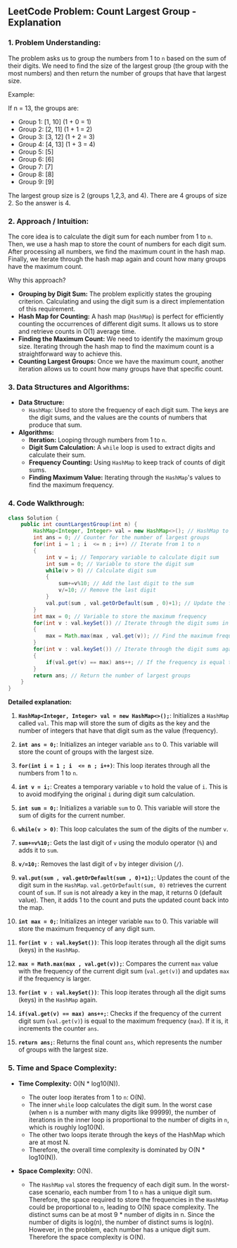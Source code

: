 ## LeetCode Problem: Count Largest Group - Explanation

### 1. Problem Understanding:

The problem asks us to group the numbers from 1 to `n` based on the sum of their digits. We need to find the size of the largest group (the group with the most numbers) and then return the number of groups that have that largest size.

Example:

If n = 13, the groups are:
- Group 1: [1, 10] (1 + 0 = 1)
- Group 2: [2, 11] (1 + 1 = 2)
- Group 3: [3, 12] (1 + 2 = 3)
- Group 4: [4, 13] (1 + 3 = 4)
- Group 5: [5]
- Group 6: [6]
- Group 7: [7]
- Group 8: [8]
- Group 9: [9]

The largest group size is 2 (groups 1,2,3, and 4). There are 4 groups of size 2. So the answer is 4.

### 2. Approach / Intuition:

The core idea is to calculate the digit sum for each number from 1 to `n`. Then, we use a hash map to store the count of numbers for each digit sum.  After processing all numbers, we find the maximum count in the hash map. Finally, we iterate through the hash map again and count how many groups have the maximum count.

Why this approach?

- **Grouping by Digit Sum:** The problem explicitly states the grouping criterion. Calculating and using the digit sum is a direct implementation of this requirement.
- **Hash Map for Counting:** A hash map (`HashMap`) is perfect for efficiently counting the occurrences of different digit sums. It allows us to store and retrieve counts in O(1) average time.
- **Finding the Maximum Count:** We need to identify the maximum group size.  Iterating through the hash map to find the maximum count is a straightforward way to achieve this.
- **Counting Largest Groups:** Once we have the maximum count, another iteration allows us to count how many groups have that specific count.

### 3. Data Structures and Algorithms:

- **Data Structure:**
    - `HashMap`: Used to store the frequency of each digit sum. The keys are the digit sums, and the values are the counts of numbers that produce that sum.
- **Algorithms:**
    - **Iteration:**  Looping through numbers from 1 to `n`.
    - **Digit Sum Calculation:**  A `while` loop is used to extract digits and calculate their sum.
    - **Frequency Counting:** Using `HashMap` to keep track of counts of digit sums.
    - **Finding Maximum Value:** Iterating through the `HashMap`'s values to find the maximum frequency.

### 4. Code Walkthrough:

```java
class Solution {
    public int countLargestGroup(int n) {
        HashMap<Integer, Integer> val = new HashMap<>(); // HashMap to store digit sum frequencies
        int ans = 0; // Counter for the number of largest groups
        for(int i = 1 ; i  <= n ; i++) // Iterate from 1 to n
        {
            int v = i; // Temporary variable to calculate digit sum
            int sum = 0; // Variable to store the digit sum
            while(v > 0) // Calculate digit sum
            {
                sum+=v%10; // Add the last digit to the sum
                v/=10; // Remove the last digit
            }
            val.put(sum , val.getOrDefault(sum , 0)+1); // Update the frequency of the digit sum in the HashMap
        }
        int max = 0; // Variable to store the maximum frequency
        for(int v : val.keySet()) // Iterate through the digit sums in the HashMap
        {
            max = Math.max(max , val.get(v)); // Find the maximum frequency
        }
        for(int v : val.keySet()) // Iterate through the digit sums again
        {
            if(val.get(v) == max) ans++; // If the frequency is equal to the maximum, increment the counter
        }
        return ans; // Return the number of largest groups
    }
}
```

**Detailed explanation:**

1.  **`HashMap<Integer, Integer> val = new HashMap<>();`**:  Initializes a `HashMap` called `val`.  This map will store the sum of digits as the key and the number of integers that have that digit sum as the value (frequency).

2.  **`int ans = 0;`**:  Initializes an integer variable `ans` to 0. This variable will store the count of groups with the largest size.

3.  **`for(int i = 1 ; i  <= n ; i++)`**:  This loop iterates through all the numbers from 1 to `n`.

4.  **`int v = i;`**:  Creates a temporary variable `v` to hold the value of `i`. This is to avoid modifying the original `i` during digit sum calculation.

5.  **`int sum = 0;`**: Initializes a variable `sum` to 0. This variable will store the sum of digits for the current number.

6.  **`while(v > 0)`**:  This loop calculates the sum of the digits of the number `v`.

7.  **`sum+=v%10;`**:  Gets the last digit of `v` using the modulo operator (`%`) and adds it to `sum`.

8.  **`v/=10;`**:  Removes the last digit of `v` by integer division (`/`).

9.  **`val.put(sum , val.getOrDefault(sum , 0)+1);`**: Updates the count of the digit sum in the `HashMap`.  `val.getOrDefault(sum, 0)` retrieves the current count of `sum`. If `sum` is not already a key in the map, it returns 0 (default value). Then, it adds 1 to the count and puts the updated count back into the map.

10. **`int max = 0;`**:  Initializes an integer variable `max` to 0. This variable will store the maximum frequency of any digit sum.

11. **`for(int v : val.keySet())`**:  This loop iterates through all the digit sums (keys) in the `HashMap`.

12. **`max = Math.max(max , val.get(v));`**:  Compares the current `max` value with the frequency of the current digit sum (`val.get(v)`) and updates `max` if the frequency is larger.

13. **`for(int v : val.keySet())`**:  This loop iterates through all the digit sums (keys) in the `HashMap` again.

14. **`if(val.get(v) == max) ans++;`**:  Checks if the frequency of the current digit sum (`val.get(v)`) is equal to the maximum frequency (`max`). If it is, it increments the counter `ans`.

15. **`return ans;`**: Returns the final count `ans`, which represents the number of groups with the largest size.

### 5. Time and Space Complexity:

- **Time Complexity:** O(N * log10(N)).
    - The outer loop iterates from 1 to `n`: O(N).
    - The inner `while` loop calculates the digit sum.  In the worst case (when `n` is a number with many digits like 99999), the number of iterations in the inner loop is proportional to the number of digits in `n`, which is roughly log10(N).
    - The other two loops iterate through the keys of the HashMap which are at most N.
    - Therefore, the overall time complexity is dominated by O(N * log10(N)).

- **Space Complexity:** O(N).
    - The `HashMap` `val` stores the frequency of each digit sum. In the worst-case scenario, each number from 1 to `n` has a unique digit sum. Therefore, the space required to store the frequencies in the `HashMap` could be proportional to `n`, leading to O(N) space complexity. The distinct sums can be at most 9 * number of digits in n. Since the number of digits is log(n), the number of distinct sums is log(n). However, in the problem, each number has a unique digit sum. Therefore the space complexity is O(N).
